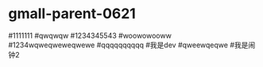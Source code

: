 # gmall-parent-0621
#1111111
#qwqwqw
#1234345543
#woowowooww
#1234wqweqweweqwewe
#qqqqqqqqqq
#我是dev
#qweewqeqwe
#我是闹钟2
